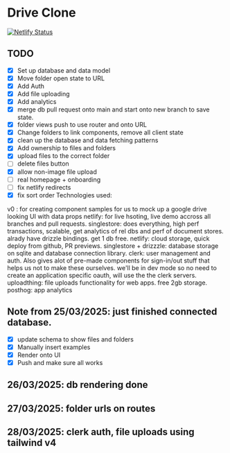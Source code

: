 # Drive Clone

[![Netlify Status](https://api.netlify.com/api/v1/badges/fa5401bc-04b6-4e40-b44a-e6583c956d9a/deploy-status)](https://app.netlify.com/sites/flourishing-puffpuff-b8e436/deploys)

## TODO

- [x] Set up database and data model
- [x] Move folder open state to URL
- [x] Add Auth
- [x] Add file uploading
- [x] Add analytics
- [x] merge db pull request onto main and start onto new branch to save state.
- [x] folder views push to use router and onto URL
- [x] Change folders to link components, remove all client state
- [x] clean up the database and data fetching patterns
- [x] Add ownership to files and folders
- [x] upload files to the correct folder
- [ ] delete files button
- [x] allow non-image file upload
- [ ] real homepage + onboarding
- [ ] fix netlify redirects
- [x] fix sort order
      Technologies used:

v0 : for creating component samples for us to mock up a google drive looking UI with data props
netlify: for live hsoting, live demo accross all branches and pull requests.
singlestore: does everything, high perf transactions, scalable, get analytics of rel dbs and perf of document stores. alrady have drizzle bindings. get 1 db free.
netlify: cloud storage, quick deploy from github, PR previews.
singlestore + drizzzle: database storage on sqlite and database connection library.
clerk: user management and auth. Also gives alot of pre-made components for sign-in/out stuff that helps us not to make these ourselves. we'll be in dev mode so no need to create an application specific oauth, will use the the clerk servers.
uploadthing: file uploads functionality for web apps. free 2gb storage.
posthog: app analytics

## Note from 25/03/2025: just finished connected database.

- [x] update schema to show files and folders
- [x] Manually insert examples
- [x] Render onto UI
- [x] Push and make sure all works

## 26/03/2025: db rendering done

## 27/03/2025: folder urls on routes

## 28/03/2025: clerk auth, file uploads using tailwind v4
